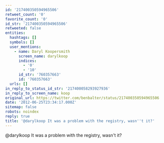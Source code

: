 ```yaml
---
id: '217400350594965506'
retweet_count: '0'
favorite_count: '0'
id_str: '217400350594965506'
retweeted: false
entities:
  hashtags: []
  symbols: []
  user_mentions:
    - name: Daryl Koopersmith
      screen_name: darylkoop
      indices:
        - '0'
        - '10'
      id_str: '760357663'
      id: '760357663'
  urls: []
in_reply_to_status_id_str: '217400058293927936'
in_reply_to_screen_name: koop
original_url: https://twitter.com/benbalter/status/217400350594965506
date: '2012-06-25T23:34:17.000Z'
sitemap: false
robots: noindex
reply: true
title: '@darylkoop It was a problem with the registry, wasn''t it?'
---
```


@darylkoop It was a problem with the registry, wasn't it?